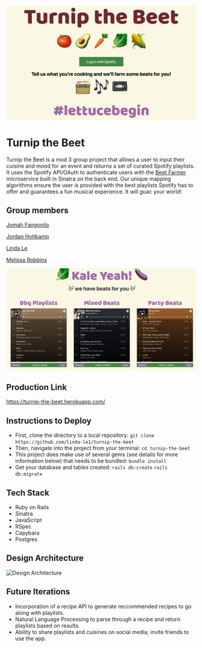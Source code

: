 ![](app/assets/images/homepage.png)

# Turnip the Beet
Turnip the Beet is a mod 3 group project that allows a user to input their cuisine and mood for an event and returns a set of curated Spotify playlists. It uses the Spotify API/OAuth to authenticate users with the [Beet Farmer](https://github.com/linda-le1/beet-farmer) microservice built in Sinatra on the back end. Our unique mapping algorithms ensure the user is provided with the best playlists Spotify has to offer and guarantees a fun musical experience. It will guac your world!

## Group members
[Jomah Fangonilo](https://github.com/jfangonilo)

[Jordan Holtkamp](https://github.com/jordanholtkamp)

[Linda Le](https://github.com/linda-le1/)

[Melissa Robbins](https://github.com/mel-rob)


![](app/assets/images/playlist.png)

## Production Link
https://turnip-the-beet.herokuapp.com/

## Instructions to Deploy
- First, clone the directory to a local repository:
`git clone https://github.com/linda-le1/turnip-the-beet`
- Then, navigate into the project from your terminal:
`cd turnip-the-beet`
- This project does make use of several gems (see details for more information below) that needs to be bundled:
`bundle install`
- Get your database and tables created:
`rails db:create`
`rails db:migrate`

## Tech Stack
- Ruby on Rails
- Sinatra
- JavaScript
- RSpec
- Capybara
- Postgres

## Design Architecture
<img width="900" alt="Design Architecture" src="https://user-images.githubusercontent.com/46657526/74778886-63218500-5294-11ea-81fb-7e336dd73ba6.jpg">

## Future Iterations
- Incorporation of a recipe API to generate reccommended recipes to go along with playlists.
- Natural Language Processing to parse through a recipe and return playlists based on results.
- Ability to share playlists and cuisines on social media; invite friends to use the app.
